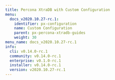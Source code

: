 ```yaml
---
title: Percona XtraDB with Custom Configuration
menu:
  docs_v2020.10.27-rc.1:
    identifier: px-configuration
    name: Custom Configuration
    parent: px-percona-xtradb-guides
    weight: 30
menu_name: docs_v2020.10.27-rc.1
info:
  cli: v0.14.0-rc.1
  community: v0.14.0-rc.1
  enterprise: v0.1.0-rc.1
  installer: v0.14.0-rc.1
  version: v2020.10.27-rc.1
---
```


